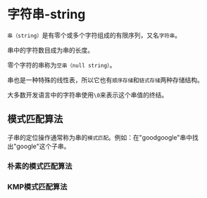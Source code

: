 # 字符串-string

`串（string）`是有零个或多个字符组成的有限序列，又名`字符串`。

串中的字符数目成为串的长度。

零个字符的串称为`空串（null string）`。

串也是一种特殊的线性表，所以它也有`顺序存储`和`链式存储`两种存储结构。

大多数开发语言中的字符串使用`\0`来表示这个串值的终结。

## 模式匹配算法

子串的定位操作通常称为串的`模式匹配`。例如：在"goodgoogle"串中找出"google"这个子串。

### 朴素的模式匹配算法

### KMP模式匹配算法

